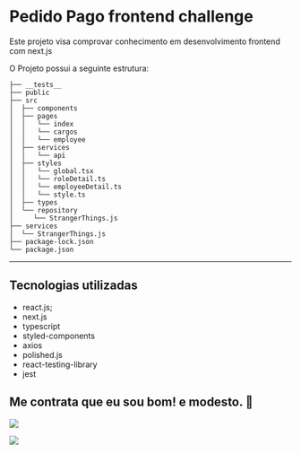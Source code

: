 # Pedido Pago frontend challenge

Este projeto visa comprovar conhecimento em desenvolvimento frontend com next.js


O Projeto possui a seguinte estrutura:

```
├── __tests__
├── public
├── src
│  ├── components
│  ├── pages
│  │   └── index
│  │   └── cargos
│  │   └── employee
│  ├── services
│  │   └── api
│  ├── styles
│  │   └── global.tsx
│  │   └── roleDetail.ts
│  │   └── employeeDetail.ts
│  │   └── style.ts
│  ├── types
│  └── repository
│     └── StrangerThings.js
├── services
│  └── StrangerThings.js
├── package-lock.json
└── package.json
```
---

## Tecnologias utilizadas

  - react.js;
  - next.js
  - typescript
  - styled-components
  - axios
  - polished.js
  - react-testing-library
  - jest

## Me contrata que eu sou bom! e modesto. 🤟
![](https://c.tenor.com/yZkIeMDcbsQAAAAS/fiesta-dance.gif)

![](https://media3.giphy.com/media/gLcUG7QiR0jpMzoNUu/giphy.gif?cid=ecf05e47wu68uvmvyl4wx87qodqdwn67hfm44ict3h0ah7oa&rid=giphy.gif&ct=g)
